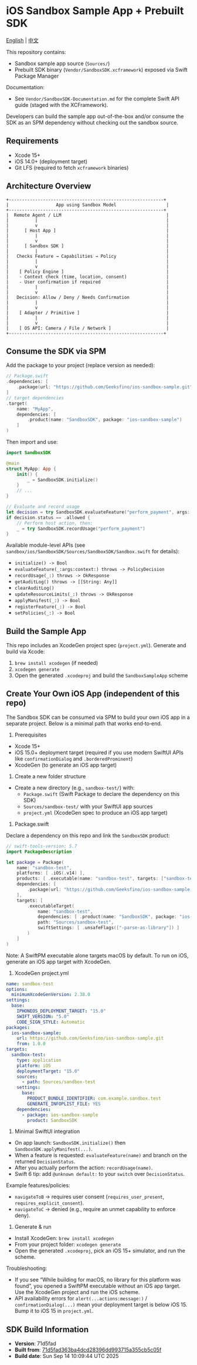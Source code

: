 # iOS Sandbox Sample App + Prebuilt SDK

[English](README.md) | [中文](README.zh-CN.md)

This repository contains:

- Sandbox sample app source (`Sources/`)
- Prebuilt SDK binary (`Vendor/SandboxSDK.xcframework`) exposed via Swift Package Manager

Documentation:

- See `Vendor/SandboxSDK-Documentation.md` for the complete Swift API guide (staged with the XCFramework).

Developers can build the sample app out-of-the-box and/or consume the SDK as an SPM dependency without checking out the sandbox source.

## Requirements

- Xcode 15+
- iOS 14.0+ (deployment target)
- Git LFS (required to fetch `xcframework` binaries)

## Architecture Overview

```text
+-----------------------------------------------------------+
|                  App using Sandbox Model                   |
+-----------------------------------------------------------+
|  Remote Agent / LLM                                        |
|          |                                                 |
|          v                                                 |
|      [ Host App ]                                          |
|          |                                                 |
|          v                                                 |
|      [ Sandbox SDK ]                                       |
|          |                                                 |
|   Checks Feature → Capabilities → Policy                   |
|          |                                                 |
|          v                                                 |
|    [ Policy Engine ]                                       |
|    - Context check (time, location, consent)               |
|    - User confirmation if required                         |
|          |                                                 |
|          v                                                 |
|   Decision: Allow / Deny / Needs Confirmation              |
|          |                                                 |
|          v                                                 |
|    [ Adapter / Primitive ]                                 |
|          |                                                 |
|          v                                                 |
|    [ OS API: Camera / File / Network ]                     |
+-----------------------------------------------------------+
```

## Consume the SDK via SPM

Add the package to your project (replace version as needed):

```swift
// Package.swift
.dependencies: [
    .package(url: "https://github.com/Geeksfino/ios-sandbox-sample.git", from: "1.0.0")
]
// target dependencies
.target(
    name: "MyApp",
    dependencies: [
        .product(name: "SandboxSDK", package: "ios-sandbox-sample")
    ]
)
```

Then import and use:

```swift
import SandboxSDK

@main
struct MyApp: App {
    init() {
        _ = SandboxSDK.initialize()
    }
    // ...
}

// Evaluate and record usage
let decision = try SandboxSDK.evaluateFeature("perform_payment", args: ["amount": 100], context: nil)
if decision.status == .allowed {
    // Perform host action, then:
    _ = try SandboxSDK.recordUsage("perform_payment")
}
```

Available module-level APIs (see `sandbox/ios/SandboxSDK/Sources/SandboxSDK/Sandbox.swift` for details):

- `initialize() -> Bool`
- `evaluateFeature(_:args:context:) throws -> PolicyDecision`
- `recordUsage(_:) throws -> OkResponse`
- `getAuditLog() throws -> [[String: Any]]`
- `clearAuditLog()`
- `updateResourceLimits(_:) throws -> OkResponse`
- `applyManifest(_:) -> Bool`
- `registerFeature(_:) -> Bool`
- `setPolicies(_:) -> Bool`

## Build the Sample App

This repo includes an XcodeGen project spec (`project.yml`). Generate and build via Xcode:

1. `brew install xcodegen` (if needed)
2. `xcodegen generate`
3. Open the generated `.xcodeproj` and build the `SandboxSampleApp` scheme

## Create Your Own iOS App (independent of this repo)

The Sandbox SDK can be consumed via SPM to build your own iOS app in a separate project. Below is a minimal path that works end‑to‑end.

1. Prerequisites

- Xcode 15+
- iOS 15.0+ deployment target (required if you use modern SwiftUI APIs like `confirmationDialog` and `.borderedProminent`)
- XcodeGen (to generate an iOS app target)

1. Create a new folder structure

- Create a new directory (e.g., `sandbox-test/`) with:
  - `Package.swift` (Swift Package to declare the dependency on this SDK)
  - `Sources/sandbox-test/` with your SwiftUI app sources
  - `project.yml` (XcodeGen spec to produce an iOS app target)

1. Package.swift

Declare a dependency on this repo and link the `SandboxSDK` product:

```swift
// swift-tools-version: 5.7
import PackageDescription

let package = Package(
    name: "sandbox-test",
    platforms: [ .iOS(.v14) ],
    products: [ .executable(name: "sandbox-test", targets: ["sandbox-test"]) ],
    dependencies: [
        .package(url: "https://github.com/Geeksfino/ios-sandbox-sample.git", from: "1.0.0")
    ],
    targets: [
        .executableTarget(
            name: "sandbox-test",
            dependencies: [ .product(name: "SandboxSDK", package: "ios-sandbox-sample") ],
            path: "Sources/sandbox-test",
            swiftSettings: [ .unsafeFlags(["-parse-as-library"]) ]
        )
    ]
)
```

Note: A SwiftPM executable alone targets macOS by default. To run on iOS, generate an iOS app target with XcodeGen.

1. XcodeGen project.yml

```yaml
name: sandbox-test
options:
  minimumXcodeGenVersion: 2.38.0
settings:
  base:
    IPHONEOS_DEPLOYMENT_TARGET: "15.0"
    SWIFT_VERSION: "5.0"
    CODE_SIGN_STYLE: Automatic
packages:
  ios-sandbox-sample:
    url: https://github.com/Geeksfino/ios-sandbox-sample.git
    from: 1.0.0
targets:
  sandbox-test:
    type: application
    platform: iOS
    deploymentTarget: "15.0"
    sources:
      - path: Sources/sandbox-test
    settings:
      base:
        PRODUCT_BUNDLE_IDENTIFIER: com.example.sandbox.test
        GENERATE_INFOPLIST_FILE: YES
    dependencies:
      - package: ios-sandbox-sample
        product: SandboxSDK
```

1. Minimal SwiftUI integration

- On app launch: `SandboxSDK.initialize()` then `SandboxSDK.applyManifest(...)`.
- When a feature is requested: `evaluateFeature(name)` and branch on the returned `DecisionStatus`.
- After you actually perform the action: `recordUsage(name)`.
- Swift 6 tip: add `@unknown default:` to your `switch` over `DecisionStatus`.

Example features/policies:

- `navigateToB` → requires user consent (`requires_user_present`, `requires_explicit_consent`).
- `navigateToC` → denied (e.g., require an unmet capability to enforce deny).

1. Generate & run

- Install XcodeGen: `brew install xcodegen`
- From your project folder: `xcodegen generate`
- Open the generated `.xcodeproj`, pick an iOS 15+ simulator, and run the scheme.

Troubleshooting:

- If you see “While building for macOS, no library for this platform was found”, you opened a SwiftPM executable without an iOS app target. Use the XcodeGen project and run the iOS scheme.
- API availability errors for `alert(...actions:message:)` / `confirmationDialog(...)` mean your deployment target is below iOS 15. Bump it to iOS 15 in `project.yml`.

## SDK Build Information
- **Version**: 71d5fad
- **Built from**: [71d5fad363ba4dcd28396dd993715a355cb5c05f](https://github.com/Geeksfino/finclip-sandbox/commit/71d5fad363ba4dcd28396dd993715a355cb5c05f)
- **Build date**: Sun Sep 14 10:09:44 UTC 2025


